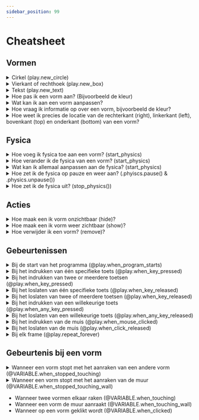 ```yaml
---
sidebar_position: 99
---
```


# Cheatsheet

## Vormen

<details>
  <summary>Cirkel (play.new_circle)</summary>

```py
import play 

play.new_circle()

play.start_program()
```
</details>

<details>
  <summary>Vierkant of rechthoek (play.new_box)</summary>

```py
import play 

play.new_box()

play.start_program()
```
</details>

<details>
  <summary>Tekst (play.new_text)</summary>

```py
import play 

play.new_text()

play.start_program()
```
</details>

<details>
  <summary>Hoe pas ik een vorm aan? (Bijvoorbeeld de kleur)</summary>

```py
import play 

play.new_circle(color='blue')

play.start_program()
```

OF 

```py
import play 

cirkel = play.new_text()
cirkel.color = 'blue'

play.start_program()
```
</details>

<details>
  <summary>Wat kan ik aan een vorm aanpassen?</summary>

| Attribuut | Uitleg | Cirkel | Vierkant | Tekst |
|:---:|:---:|:---:|:---:|:---:|
| color   | staat standaard op 'black'. [Op deze pagina](https://www.pygame.org/docs/ref/color_list.html) zie je welke opties er zijn. | ✅ | ✅ | ✅ |
| x  | staat standaard op 0 (het midden). Lager dan 0 is naar links, boven 0 is naar rechts. | ✅ | ✅ | ✅ |
| y | staat standaard op 0 (het midden), Lager dan 0 is naar beneden, boven 0 is naar boven. | ✅ | ✅ | ✅ |
| transparency | 0 --> onzichtbaar. 100 --> volledig zichtbaar. | ✅ | ✅ | ✅ |
| border_color | de kleur van een rand, staat standaard op  'light blue' | ❌ | ✅ | ✅ |
| border_radius | de breedte van de rand, staat standaard op 0 (geen rand zichtbaar) | ❌ | ✅ | ❌ |
| width | de breedte van de rechthoek | ❌ | ✅ | ❌ |
| height | de hoogte van de rechthoek | ❌ | ✅ | ❌ |
| radius | de diameter van de cirkel | ✅ | ❌ | ❌ |
| border_width | de breedte van de rand van de cirkel | ✅ | ❌ | ❌ |
| words | de woorden die op het scherm komen te staan | ❌ | ❌ | ✅ |
| font | de font van de tkest. Kun je bijvoorbeeld aanpassen naar 'arial' | ❌ | ❌ | ✅ |
| font_size | de grootte van de font | ❌ | ❌ | ✅ |

</details>

<details>
  <summary>Hoe vraag ik informatie op over een vorm, bijvoorbeeld de kleur?</summary>
Als je iets wilt weten over een vorm, bijvoorbeeld kleur, gebeurt dit bijna altijd via **VARIABELE.ATTRIBUUT**. 

In het voorbeeld hieronder is de:
- VARIABLE **cirkel**
- ATTRIBUUT **color**

```python
import play 

cirkel = play.new_circle()

print(cirkel.color)

play.start_program()

```
Als het goed is, zie je in je **shell** of **console** nu het volgende staan: 

```
pygame 2.6.1 (SDL 2.28.4, Python 3.10.11)
Hello from the pygame community. https://www.pygame.org/contribute.html
black
```
We hebben dus opgevraagd dat **cirkel.color** de waarde **black** heeft.
Naast **color** kun je alle attributen opvragen van een vorm, bijvoorbeeld **x**, **y**, etc.

</details>

<details>
  <summary>Hoe weet ik precies de locatie van de rechterkant (right), linkerkant (left), bovenkant (top) en onderkant (bottom) van een vorm?</summary>

Dat gaat via:
- rechterkant (right)
- linkerkant (left)
- bovenkant (top)
- onderkant (bottom)

Als ik bijvoorbeeld wil weten wat de meest rechter pixel is van een cirkel, kan ik het volgende doen:

```python
import play 

cirkel = play.new_circle()

print(cirkel.right)

play.start_program()
```

Als het goed is, zie je het volgende in je **shell** of **console**
```
pygame 2.6.1 (SDL 2.28.4, Python 3.10.11)
Hello from the pygame community. https://www.pygame.org/contribute.html
100.0
```

Nu weet je dus dat de meest rechter pixel van de bal op x=100 staat.
</details>

## Fysica

<details>
  <summary>Hoe voeg ik fysica toe aan een vorm? (start_physics)</summary>

```py
import play 

cirkel = play.new_circle()
cirkel.start_physics()

play.start_program()
```
</details>

<details>
  <summary>Hoe verander ik de fysica van een vorm? (start_physics)</summary>

```py
import play 

cirkel = play.new_circle()
cirkel.start_physics(obeys_gravity=False)

play.start_program()
```

OF (nuttig als je iets wil veranderen tijdens het spel)

```py
import play 

cirkel = play.new_circle()
cirkel.start_physics()

cirkel.physics.obeys_gravity = False

play.start_program()
```

</details>


<details>
  <summary>Wat kan ik allemaal aanpassen aan de fysica? (start_physics)</summary>

| Attribuut | Uitleg | 
|:---:|:---:|
| obeys_gravity | True --> zwaartekracht wordt nagedaan, False --> geen zwaartekracht | 
| x_speed | hoe hard wil je dat de bal beweegt op de horizontale as? | 
| y_speed | hoe hard wil je dat de bal beweegt op de verticale as? | 
| can_move | True --> de vorm mag bewegen, False, de vorm staat altijd stil | 
| stable | True --> als iets botst tegen vorm, zal deze niet bewegen, False, de vorm zal bewegen bij een botsing.
| bounciness | 1.0 vorm kaatst net zo hard terug als dat deze aankwam. 0 --> vorm kaatst niet terug bij botsing | 
| mass | hoe 'zwaar' is je vorm?  Dit kan snel ingewikkeld worden. Maar je kan je voorstellen dat een botsing anders is tussen twee vormen die even zwaar zijn in plaats van als vormen verschillend gewicht hebben. | 
| friction | 0 --> geen frictie (energie blijft behouden). | 
</details>


<details>
  <summary>Hoe zet ik de fysica op pauze en weer aan? (.phyiscs.pause() & .physics.unpause())</summary>

Met **.physics.pause** zet je de fysica op pauze en met **.physics.unpause** zet je de fysica weer aan.

Een voorbeeld met **pause**:
```python
import play 

cirkel = play.new_circle()
cirkel.start_physics()
cirkel.physics.pause()

play.start_program()
```

Een voorbeeld met ook **unpause**:

```python
import play 

cirkel = play.new_circle()
cirkel.start_physics()
cirkel.physics.pause()
cirkel.physics.unpause()

play.start_program()
```


</details>

<details>
  <summary>Hoe zet ik de fysica uit? (stop_physics())</summary>

Met **stop_physics()** zet je de physics uit.

```python
import play 

cirkel = play.new_circle()
cirkel.start_physics()
cirkel.stop_physics()
play.start_program()
```
</details>

## Acties

<details>
  <summary>Hoe maak een ik vorm onzichtbaar (hide)?</summary>

Hiermee teken je een cirkel en maak je hem onmiddelijk onzichtbaar.

Let op: .hide() verandert het volgende:
- **cirkel.is_hidden** krijgt de waarde **True**
- **cirkel.is_shown** krijgt de waarde **False**
- Als je fysica gebruikt, gaat die op pauze :)

```py
import play 

cirkel = play.new_circle()
cirkel.hide()

play.start_program()
```
</details>

<details>
  <summary>Hoe maak een ik vorm weer zichtbaar (show)?</summary>

Hiermee teken je een cirkel en maak je hem onmiddelijk onzichtbaar en weer zichtbaar

Let op: .show() verandert het volgende:
- **cirkel.is_hidden** krijgt de waarde **False**
- **cirkel.is_shown** krijgt de waarde **True**
- Als je fysica gebruikte, gaat deze weer aan en weer werken

```py
import play 

cirkel = play.new_circle()
cirkel.hide()
cirkel.show()

play.start_program()
```
</details>


<details>
  <summary>Hoe verwijder ik een vorm? (remove)?</summary>

Allereerst een vraag: heb je dit echt nodig of is **.hide()** misschien ook al genoeg?
Met **.remove()**:
- verwijder je de vorm
- je kunt opvragen of de vorm 'leeft' via **cirkel.is_alive()**. Deze is **False** als de vorm verwijderd is.

```py
import play 

cirkel = play.new_circle()
cirkel.remove()

play.start_program()
```

</details>

## Gebeurtenissen
<details>
  <summary>Bij de start van het programma (@play.when_program_starts)</summary>

  ```py
  import play

  @play.when_program_starts
  def setup_game():
      play.new_text(words="Welkom!")      

  play.start_program()
  ```
</details>

<details>
  <summary>Bij het indrukken van één specifieke toets (@play.when_key_pressed)</summary>

Je gebruikt **@play.when_key_pressed** om te checken of een toets ingedrukt wordt. Wat je tussen de haakjes zet (in dit geval 'space') is welke toets gedetecteerd wordt.

  ```python
  import play

  box = play.new_box()

  @play.when_key_pressed("space")
  def spatie_ingedrukt():
    box.x = box.x + 10
      
  play.start_program()
  ```
</details>

<details>
  <summary>Bij het indrukken van twee or meerdere toetsen (@play.when_key_pressed)</summary>

Als je met meerdere toetsen te maken hebt, heb je in ieder geval twee opties. 
- twee losse **@play.when_key_pressed** gebeurtenissen
- één **play.when_key_pressed** gebeurtenis

**twee @play.when_key_pressed gebeurtenissen**

```python
import play

box = play.new_box()

@play.when_key_pressed("up")
def omhoog():
  box.y = box.y + 10

@play.when_key_pressed('down')
def omlaag():
  box.y = box.y - 10
    
play.start_program()
```

OF

**één @play.when_key_pressed gebeurtenis**
Let op, nu heb je **key** nodig.

```python
import play

box = play.new_box()

@play.when_key_pressed("down", "up")
def omhoog_of_omlaag(key):
  if key == 'up':
    box.y = box.y + 10
  if key == 'down':
    box.y = box.y - 10
    
play.start_program()
```


</details>

<details>
  <summary>Bij het loslaten van één specifieke toets (@play.when_key_released)</summary>

Je gebruikt **@play.when_key_released** om te checken of een toets losgelaten wordt. 

```python
import play

box = play.new_box()

@play.when_key_released("up")
def omhoog():
  box.y = box.y + 10
    
play.start_program()
```
</details>


<details>
  <summary>Bij het loslaten van twee of meerdere toetsen (@play.when_key_released)</summary>

Als je met meerdere toetsen te maken hebt, heb je in ieder geval twee opties. 
- twee losse **@play.when_key_released** gebeurtenissen
- één **play.when_key_released** gebeurtenis

**twee @play.when_key_released gebeurtenissen**

```python
import play

box = play.new_box()

@play.when_key_released("up")
def omhoog():
  box.y = box.y + 10

@play.when_key_released('down')
def omlaag():
  box.y = box.y - 10
    
play.start_program()
```

OF

**één @play.when_key_released gebeurtenis**
Let op, nu heb je **key** nodig.

```python
import play

box = play.new_box()

@play.when_key_released("down", "up")
def omhoog_of_omlaag(key):
  if key == 'up':
    box.y = box.y + 10
  if key == 'down':
    box.y = box.y - 10
    
play.start_program()
```


</details>

<details>
  <summary>Bij het indrukken van een willekeurige toets (@play.when_any_key_pressed)</summary>

  Met **@play.when_any_key_pressed** kun je een functie uitvoeren zodra welke toets dan ook op het toetsenbord wordt ingedrukt. Met **key** kun je dan weten welke toets ingedrukt wordt.

  ```python
  import play

  instructie_tekst = play.new_text("Druk op een toets", y=50)
  feedback_tekst = play.new_text(words="", y=0)

  @play.when_any_key_pressed
  def handel_toets_af(key):
    feedback_tekst.words = f"Je drukte op: {key}"
      
  play.start_program()
```
</details>


<details>
  <summary>Bij het loslaten van een willekeurige toets (@play.when_any_key_released)</summary>

  Met **@play.when_any_key_released** kun je een functie uitvoeren zodra welke toets dan ook op het toetsenbord wordt losgelaten. Met **key** kun je dan weten welke toets losgelaten wordt.

```python
import play

instructie_tekst = play.new_text("Laat een toets los", y=50)
feedback_tekst = play.new_text(words="", y=0)

@play.when_any_key_released
def toets_wordt_losgelaten(key):
  feedback_tekst.words = f"Je liet los: {key}"
    
play.start_program()
```
</details>

<details>
  <summary>Bij het indrukken van de muis (@play.when_mouse_clicked)</summary>

**when_mouse_clicked** gebruik je voor om een muisklik te detecteren.

```python
import play

# Maak een cirkel
circle = play.new_circle(color="blue")

# Deze functie wordt uitgevoerd als je op de muis klikt
@play.when_mouse_clicked
def muis_geklikt():
  if circle.color == "blue":
    circle.color = "red"
  else:
    circle.color = "blue"
  print("Muis geklikt! De cirkel is nu " + str(circle.color))

# Start het programma
play.start_program()
```
</details>

<details>
  <summary>Bij het loslaten van de muis (@play.when_click_released)</summary>

Let op, deze gebeurtenis gebeurt pas als je de muis loslaat.

```python
import play

# Maak een cirkel
circle = play.new_circle(color="blue")

# Deze functie wordt uitgevoerd als je op de muis klikt
@play.when_click_released
def muis_geklikt():
  if circle.color == "blue":
    circle.color = "red"
  else:
    circle.color = "blue"
  print("Muis geklikt! De cirkel is nu " + str(circle.color))

# Start het programma
play.start_program()
```
</details>

<details>
<summary>Bij elk frame (@play.repeat_forever)</summary>

```python
import play

frames=0
play.new_text('Aantal frames sinds start:', y=100)
tekst = play.new_text(words=str(frames))

@play.repeat_forever
def altijd():
  global frames
  frames = frames + 1
  tekst.words = str(frames)

play.start_program()
```

</details>


## Gebeurtenis bij een vorm

<details>
  <summary>Wanneer een vorm stopt met het aanraken van een andere vorm (@VARIABLE.when_stopped_touching)</summary>

```python
import play

bal = play.new_circle(color="blue", radius=50)
bal.start_physics(obeys_gravity=False, x_speed=60)

batje = play.new_box(x=300)
batje.start_physics(can_move=False, obeys_gravity=False)

text = play.new_text(words="batje is niet aangeraakt", y=200)

@bal.when_stopped_touching(batje)
def aangeraakt():
    text.words = 'batje is aangeraakt'
    
play.start_program()
````
</details>

<details>
  <summary>Wanneer een vorm stopt met het aanraken van de muur (@VARIABLE.when_stopped_touching_wall)</summary>

```python
import play

bal = play.new_circle(color="blue", radius=50)
bal.start_physics(obeys_gravity=False, x_speed=60)

text = play.new_text(words="muur is niet aangeraakt", y=200)

@bal.when_stopped_touching_wall
def aangeraakt():
    text.words = 'muur is aangeraakt'

play.start_program()
```
</details>


- Wanneer twee vormen elkaar raken (@VARIABLE.when_touching)
- Wanneer een vorm de muur aanraakt (@VARIABLE.when_touching_wall)
- Wanneer op een vorm geklikt wordt (@VARIABLE.when_clicked)
